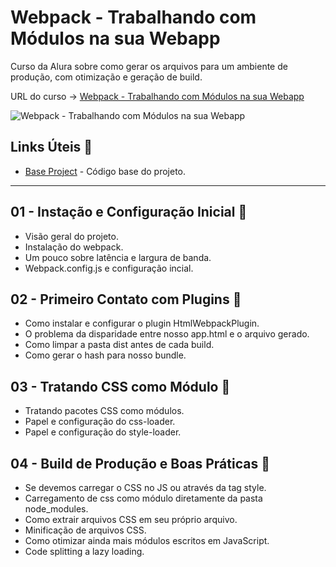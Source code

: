 # Webpack - Trabalhando com Módulos na sua Webapp

Curso da Alura sobre como gerar os arquivos para um ambiente de produção, com otimização e geração de build.

URL do curso -> [Webpack - Trabalhando com Módulos na sua Webapp](https://cursos.alura.com.br/course/webpack-modulos-webapp)

![Webpack - Trabalhando com Módulos na sua Webapp](https://www.alura.com.br/assets/api/share/curso-webpack-modulos-webapp.png)

## Links Úteis &#x1F517;
* [Base Project](https://github.com/alura-cursos/webpack-alura-1/archive/a51df1d188a37ac83b7e5e6ab5ea435feb5bd0ad.zip) - Código base do projeto.

***

## 01 - Instação e Configuração Inicial &#x1F516;
* Visão geral do projeto.
* Instalação do webpack.
* Um pouco sobre latência e largura de banda.
* Webpack.config.js e configuração incial.

## 02 - Primeiro Contato com Plugins &#x1F516;
* Como instalar e configurar o plugin HtmlWebpackPlugin.
* O problema da disparidade entre nosso app.html e o arquivo gerado.
* Como limpar a pasta dist antes de cada build.
* Como gerar o hash para nosso bundle.

## 03 - Tratando CSS como Módulo &#x1F516;
* Tratando pacotes CSS como módulos.
* Papel e configuração do css-loader.
* Papel e configuração do style-loader.

## 04 - Build de Produção e Boas Práticas &#x1F516;
* Se devemos carregar o CSS no JS ou através da tag style.
* Carregamento de css como módulo diretamente da pasta node_modules.
* Como extrair arquivos CSS em seu próprio arquivo.
* Minificação de arquivos CSS.
* Como otimizar ainda mais módulos escritos em JavaScript.
* Code splitting a lazy loading.